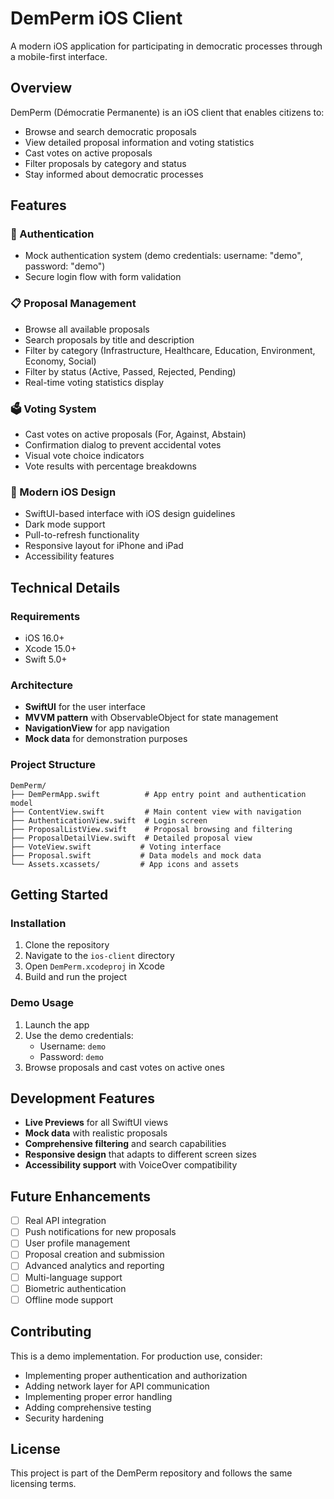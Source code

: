 # DemPerm iOS Client

A modern iOS application for participating in democratic processes through a mobile-first interface.

## Overview

DemPerm (Démocratie Permanente) is an iOS client that enables citizens to:
- Browse and search democratic proposals
- View detailed proposal information and voting statistics
- Cast votes on active proposals
- Filter proposals by category and status
- Stay informed about democratic processes

## Features

### 🔐 Authentication
- Mock authentication system (demo credentials: username: "demo", password: "demo")
- Secure login flow with form validation

### 📋 Proposal Management
- Browse all available proposals
- Search proposals by title and description
- Filter by category (Infrastructure, Healthcare, Education, Environment, Economy, Social)
- Filter by status (Active, Passed, Rejected, Pending)
- Real-time voting statistics display

### 🗳️ Voting System
- Cast votes on active proposals (For, Against, Abstain)
- Confirmation dialog to prevent accidental votes
- Visual vote choice indicators
- Vote results with percentage breakdowns

### 📱 Modern iOS Design
- SwiftUI-based interface with iOS design guidelines
- Dark mode support
- Pull-to-refresh functionality
- Responsive layout for iPhone and iPad
- Accessibility features

## Technical Details

### Requirements
- iOS 16.0+
- Xcode 15.0+
- Swift 5.0+

### Architecture
- **SwiftUI** for the user interface
- **MVVM pattern** with ObservableObject for state management
- **NavigationView** for app navigation
- **Mock data** for demonstration purposes

### Project Structure
```
DemPerm/
├── DemPermApp.swift          # App entry point and authentication model
├── ContentView.swift         # Main content view with navigation
├── AuthenticationView.swift  # Login screen
├── ProposalListView.swift    # Proposal browsing and filtering
├── ProposalDetailView.swift  # Detailed proposal view
├── VoteView.swift           # Voting interface
├── Proposal.swift           # Data models and mock data
└── Assets.xcassets/         # App icons and assets
```

## Getting Started

### Installation
1. Clone the repository
2. Navigate to the `ios-client` directory
3. Open `DemPerm.xcodeproj` in Xcode
4. Build and run the project

### Demo Usage
1. Launch the app
2. Use the demo credentials:
   - Username: `demo`
   - Password: `demo`
3. Browse proposals and cast votes on active ones

## Development Features

- **Live Previews** for all SwiftUI views
- **Mock data** with realistic proposals
- **Comprehensive filtering** and search capabilities
- **Responsive design** that adapts to different screen sizes
- **Accessibility support** with VoiceOver compatibility

## Future Enhancements

- [ ] Real API integration
- [ ] Push notifications for new proposals
- [ ] User profile management
- [ ] Proposal creation and submission
- [ ] Advanced analytics and reporting
- [ ] Multi-language support
- [ ] Biometric authentication
- [ ] Offline mode support

## Contributing

This is a demo implementation. For production use, consider:
- Implementing proper authentication and authorization
- Adding network layer for API communication
- Implementing proper error handling
- Adding comprehensive testing
- Security hardening

## License

This project is part of the DemPerm repository and follows the same licensing terms.